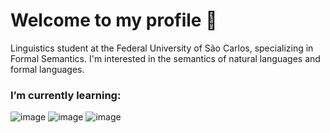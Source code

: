 # Welcome to my profile 🐝

Linguistics student at the Federal University of São Carlos, specializing in Formal Semantics. I'm interested in the semantics of natural languages and formal languages.



### I’m currently learning:
![image](https://img.shields.io/badge/C%23-239120?style=for-the-badge&logo=c-sharp&logoColor=white) ![image](https://img.shields.io/badge/R-276DC3?style=for-the-badge&logo=r&logoColor=white) ![image](https://img.shields.io/badge/Lua-2C2D72?style=for-the-badge&logo=lua&logoColor=white)
